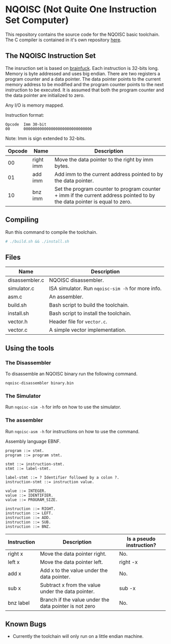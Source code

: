 # NQOISC (Not Quite One Instruction Set Computer)

This repository contains the source code for the NQOISC basic toolchain. The
C compiler is contained in it's own repository
[here](https://github.com/CoffeeTurtle1/nqoisc-cc).

## The NQOISC Instruction Set
The insruction set is based on [brainfuck](https://esolangs.org/wiki/Brainfuck).
Each instruction is 32-bits long. Memory is byte addressed and uses big endian.
There are two registers a program counter and a data pointer. The data pointer
points to the current memory address to be modified and the program counter
points to the next instruction to be executed. It is assumed that both the
program counter and the data pointer are initialized to zero.

Any I/O is memory mapped.

Instruction format:<br>
```
Opcode  Imm 30-bit
00      000000000000000000000000000000
```
Note: Imm is sign extended to 32-bits.

| Opcode |  Name       |  Description                                                                      |
|--------|-------------|-----------------------------------------------------------------------------------|
| 00     |  right imm  |  Move the data pointer to the right by imm bytes.                                 |
| 01     |  add   imm  |  Add imm to the current address pointed to by the data pointer.                   |
| 10     |  bnz   imm  |  Set the program counter to program counter + imm if the current address pointed to by the data pointer is equal to zero. |

## Compiling
Run this command to compile the toolchain.
```bash
# ./build.sh && ./install.sh
```

## Files
| Name           | Description                                       |
|----------------|---------------------------------------------------|
| disassembler.c | NQOISC disassembler.                              |
| simulator.c    | ISA simulator. Run `nqoisc-sim -h` for more info. |
| asm.c          | An assembler.                                     |
| build.sh       | Bash script to build the toolchain.               |
| install.sh     | Bash script to install the toolchain.             |
| vector.h       | Header file for `vector.c`.                       |
| vector.c       | A simple vector implementation.                   |

## Using the tools

### The Disassembler
To disassemble an NQOISC binary run the following command.
```
nqoisc-disassembler binary.bin
```

### The Simulator
Run `nqoisc-sim -h` for info on how to use the simulator.

### The assembler
Run `nqoisc-asm -h` for instructions on how to use the command.

Assembly language EBNF.
```
program ::= stmt.
program ::= program stmt.

stmt ::= instruction-stmt.
stmt ::= label-stmt.

label-stmt ::= ? Identifier followed by a colon ?.
instruction-stmt ::= instruction value.

value ::= INTEGER.
value ::= IDENTIFIER.
value ::= PROGRAM_SIZE.

instruction ::= RIGHT.
instruction ::= LEFT.
instruction ::= ADD.
instruction ::= SUB.
instruction ::= BNZ.
```

| Instruction | Description                                            | Is a pseudo instruction? |
|-------------|--------------------------------------------------------|--------------------------|
| right x     | Move the data pointer right.                           | No.                      |
| left x      | Move the data pointer left.                            | right -x                 |
| add x       | Add x to the value under the data pointer.             | No.                      |
| sub x       | Subtract x from the value under the data pointer.      | sub -x                   |
| bnz label   | Branch if the value under the data pointer is not zero | No.                      |

## Known Bugs
- Currently the toolchain will only run on a little endian machine.

